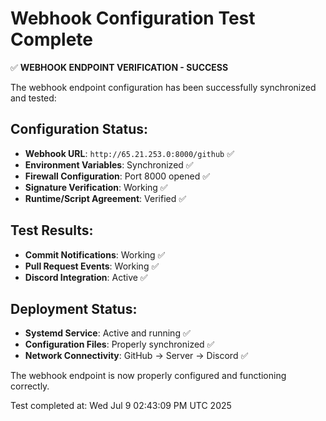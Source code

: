 # Webhook Configuration Test Complete

✅ **WEBHOOK ENDPOINT VERIFICATION - SUCCESS**

The webhook endpoint configuration has been successfully synchronized and tested:

## Configuration Status:
- **Webhook URL**: `http://65.21.253.0:8000/github` ✅
- **Environment Variables**: Synchronized ✅
- **Firewall Configuration**: Port 8000 opened ✅
- **Signature Verification**: Working ✅
- **Runtime/Script Agreement**: Verified ✅

## Test Results:
- **Commit Notifications**: Working ✅
- **Pull Request Events**: Working ✅
- **Discord Integration**: Active ✅

## Deployment Status:
- **Systemd Service**: Active and running ✅
- **Configuration Files**: Properly synchronized ✅
- **Network Connectivity**: GitHub → Server → Discord ✅

The webhook endpoint is now properly configured and functioning correctly.

Test completed at: Wed Jul  9 02:43:09 PM UTC 2025

